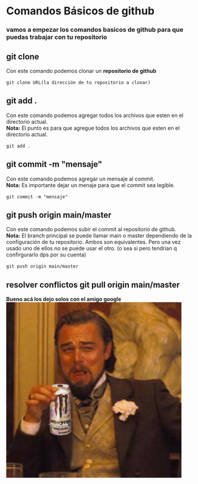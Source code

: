 # Comandos Básicos de github

### vamos a empezar los comandos basicos de github para que puedas trabajar con tu repositorio

## git clone
Con este comando podemos clonar un **repositorio de github**

```
git clone URL(la dirección de tu repositorio a clonar)
```

## git add .
Con este comando podemos agregar todos los archivos que esten en el directorio actual.\
**Nota:** El punto es para que agregue todos los archivos que esten en el directorio actual.

```
git add . 
```

## git commit -m "mensaje"
Con este comando podemos agregar un mensaje al commit.\
**Nota:** Es importante dejar un menaje para que el commit sea legible.

```
git commit -m "mensaje"
```

## git push origin main/master 
Con este comando podemos subir el commit al repositorio de github.\
**Nota:** El branch principal se puede llamar main o master dependiendo de la configuración de tu repositorio. Ambos son equivalentes. Pero una vez usado uno de ellos no se puede usar el otro.
(o sea si pero tendrian q confirgurarlo dps por su cuenta)

```
git push origin main/master
```

## resolver conflictos git pull origin main/master 
**Bueno acá los dejo solos con el amigo google**\
![Suerte con eso](../memes/leomonster.jpg)